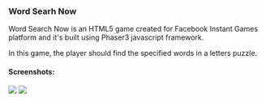 ### Word Searh Now

Word Search Now is an HTML5 game created for Facebook Instant Games platform and it's built using Phaser3 javascript framework.

In this game, the player should find the specified words in a letters puzzle.  
#### Screenshots:
![](https://i.imgur.com/fyLOXqY.png)
![](https://i.imgur.com/qmkUwXL.png)
